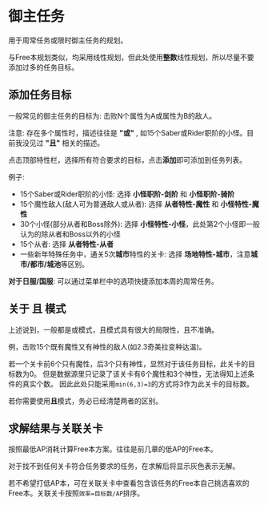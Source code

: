 # 御主任务
用于周常任务或限时御主任务的规划。

与Free本规划类似，均采用线性规划，但此处使用**整数**线性规划，所以尽量不要添加过多的任务目标。

## 添加任务目标
一般常见的御主任务的目标为: 击败N个属性为A或属性为B的敌人。

注意: 存在多个属性时，描述往往是 **"或"** , 如15个Saber或Rider职阶的小怪。目前我没见过 **"且"** 相关的描述。

点击顶部特性栏，选择所有符合要求的目标，点击**添加**即可添加到任务列表。

例子:
- 15个Saber或Rider职阶的小怪: 选择 **小怪职阶-剑阶** 和 **小怪职阶-骑阶**
- 15个魔性敌人(敌人可为普通敌人或从者): 选择 **从者特性-魔性** 和 **小怪特性-魔性**
- 30个小怪(部分从者和Boss除外): 选择 **小怪特性-小怪**，此处第2个小怪即一般认为的除从者和Boss以外的小怪
- 15个从者: 选择 **从者特性-从者**
- 一些新年特殊任务中，通关5次**城市**特性的关卡: 选择 **场地特性-城市**，注意**城市/都市/城池**等区别。

**对于日服/国服**: 可以通过菜单栏中的选项快捷添加本周的周常任务。

## 关于 **且** 模式
上述说到，一般都是或模式，且模式具有很大的局限性，且不准确。

例，击败15个既有魔性又有神性的敌人(如2.3奇美拉变种达温)。

若一个关卡前6个只有魔性，后3个只有神性，显然对于该任务目标，此关卡的目标数为0。
但是数据源里只记录了该关卡有6个魔性和3个神性，无法得知上述条件的真实个数。
因此此处只能采用`min(6,3)=3`的方式将3作为此关卡的目标数。

若你需要使用**且**模式，务必已经清楚两者的区别。

## 求解结果与关联关卡
按照最低AP消耗计算Free本方案。往往是前几章的低AP的Free本。

对于找不到任何关卡符合任务要求的任务，在求解后将显示灰色表示无解。

若不希望打低AP本，可在关联关卡中查看包含该任务的Free本自己挑选喜欢的Free本。关联关卡按照`效率=目标数/AP`排序。